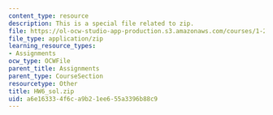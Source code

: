 ```yaml
---
content_type: resource
description: This is a special file related to zip.
file: https://ol-ocw-studio-app-production.s3.amazonaws.com/courses/1-264j-database-internet-and-systems-integration-technologies-fall-2013/a6e163334f6ca9b21ee655a3396b88c9_HW6_sol.zip
file_type: application/zip
learning_resource_types:
- Assignments
ocw_type: OCWFile
parent_title: Assignments
parent_type: CourseSection
resourcetype: Other
title: HW6_sol.zip
uid: a6e16333-4f6c-a9b2-1ee6-55a3396b88c9
---
```

